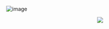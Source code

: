 ![image](https://github.com/user-attachments/assets/8b7bc36a-5a26-4e4e-b61f-66e87b9ecb2d)



<div align="center">

![](https://komarev.com/ghpvc/?username=Atticfoox&label=visitors&color=blue&style=flat)

